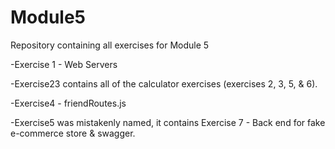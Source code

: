 # Module5
Repository containing all exercises for Module 5

-Exercise 1 - Web Servers

-Exercise23 contains all of the calculator exercises (exercises 2, 3, 5, & 6).

-Exercise4 - friendRoutes.js

-Exercise5 was mistakenly named, it contains Exercise 7 - Back end for fake e-commerce store & swagger. 
